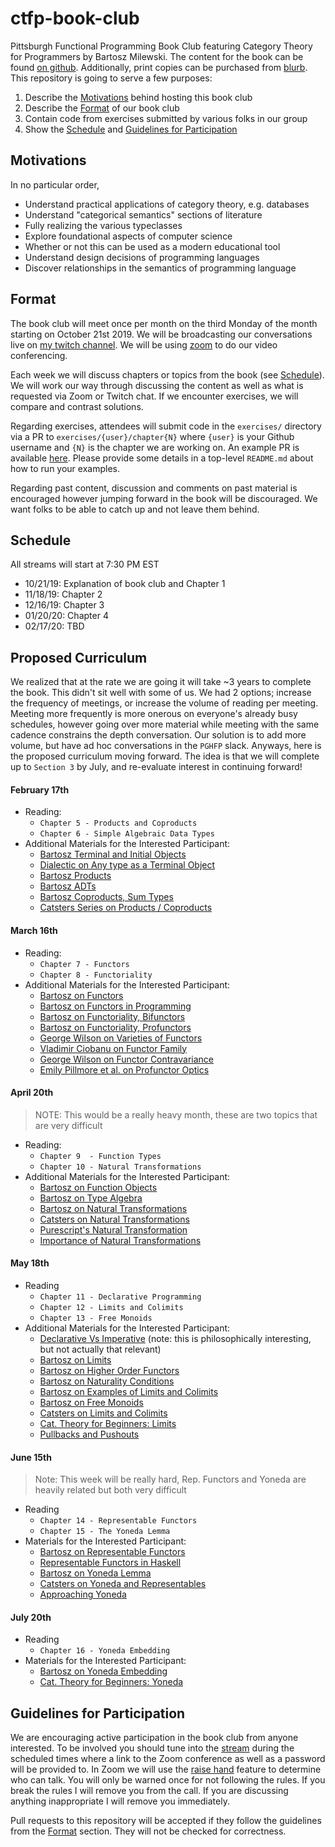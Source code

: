# ctfp-book-club

Pittsburgh Functional Programming Book Club featuring Category Theory for
Programmers by Bartosz Milewski. The content for the book can be found [on github][book].
Additionally, print copies can be purchased from [blurb][print book].
This repository is going to serve a few purposes:

1. Describe the [Motivations](#motivations) behind hosting this book club
2. Describe the [Format](#format) of our book club
3. Contain code from exercises submitted by various folks in our group
4. Show the [Schedule](#schedule) and [Guidelines for Participation](#guidelines-for-participation)

## Motivations

In no particular order,

- Understand practical applications of category theory, e.g. databases
- Understand "categorical semantics" sections of literature
- Fully realizing the various typeclasses
- Explore foundational aspects of computer science
- Whether or not this can be used as a modern educational tool
- Understand design decisions of programming languages
- Discover relationships in the semantics of programming language

## Format

The book club will meet once per month on the third Monday of the month
starting on October 21st 2019. We will be broadcasting our conversations live
on [my twitch channel][twitch]. We will be using [zoom][zoom] to do our video
conferencing.

Each week we will discuss chapters or topics from the book (see
[Schedule](#schedule)). We will work our way through discussing the content as
well as what is requested via Zoom or Twitch chat. If we encounter exercises,
we will compare and contrast solutions.

Regarding exercises, attendees will submit code in the `exercises/` directory
via a PR to `exercises/{user}/chapter{N}` where `{user}` is your Github
username and `{N}` is the chapter we are working on. An example PR is available
[here][pr1]. Please provide some details in a top-level `README.md` about how
to run your examples.

Regarding past content, discussion and comments on past material is encouraged
however jumping forward in the book will be discouraged. We want folks to be
able to catch up and not leave them behind.

## Schedule

All streams will start at 7:30 PM EST

- 10/21/19: Explanation of book club and Chapter 1
- 11/18/19: Chapter 2
- 12/16/19: Chapter 3
- 01/20/20: Chapter 4
- 02/17/20: TBD

## Proposed Curriculum

We realized that at the rate we are going it will take ~3 years to complete the book. This didn't sit well with some of us. We had 2 options; increase the frequency of meetings, or increase the volume of reading per meeting. Meeting more frequently is more onerous on everyone's already busy schedules, however going over more material while meeting with the same cadence constrains the depth conversation. Our solution is to add more volume, but have ad hoc conversations in the `PGHFP` slack. Anyways, here is the proposed curriculum moving forward. The idea is that we will complete up to `Section 3` by July, and re-evaluate interest in continuing forward!

#### February 17th
- Reading:
    - `Chapter 5 - Products and Coproducts`
    - `Chapter 6 - Simple Algebraic Data Types`
- Additional Materials for the Interested Participant:
    - [Bartosz Terminal and Initial Objects](https://www.youtube.com/watch?v=zer1aFgj4aU)
    - [Dialectic on Any type as a Terminal Object](https://alexknvl.com/posts/any-is-final-object.html)
    - [Bartosz Products](https://www.youtube.com/watch?v=Bsdl_NKbNnU)
    - [Bartosz ADTs](https://www.youtube.com/watch?v=w1WMykh7AxA)
    - [Bartosz Coproducts, Sum Types](https://www.youtube.com/watch?v=LkIRsNj9T-8)
    - [Catsters Series on Products / Coproducts](https://www.youtube.com/watch?v=upCSDIO9pjc)

#### March 16th
- Reading:
    - `Chapter 7 - Functors`
    - `Chapter 8 - Functoriality`
- Additional Materials for the Interested Participant:
    - [Bartosz on Functors](https://www.youtube.com/watch?v=FyoQjkwsy7o)
    - [Bartosz on Functors in Programming](https://www.youtube.com/watch?v=EO86S2EZssc)
    - [Bartosz on Functoriality, Bifunctors](https://www.youtube.com/watch?v=pUQ0mmbIdxs)
    - [Bartosz on Functoriality, Profunctors](https://www.youtube.com/watch?v=wtIKd8AhJOc)
    - [George Wilson on Varieties of Functors](https://www.youtube.com/watch?v=JUVMiRRq6wU)
    - [Vladimir Ciobanu on Functor Family](https://cvlad.info/profunctor/)
    - [George Wilson on Functor Contravariance](https://www.youtube.com/watch?v=IJ_bVVsQhvc)
    - [Emily Pillmore et al. on Profunctor Optics](https://arxiv.org/pdf/2001.07488.pdf)


#### April 20th
> NOTE: This would be a really heavy month, these are two topics
> that are very difficult
- Reading:
    - `Chapter 9  - Function Types`
    - `Chapter 10 - Natural Transformations`
- Additional Materials for the Interested Participant:
    - [Bartosz on Function Objects](https://www.youtube.com/watch?v=REqRzMI26Nw)
    - [Bartosz on Type Algebra](https://www.youtube.com/watch?v=REqRzMI26Nw)
    - [Bartosz on Natural Transformations](https://www.youtube.com/watch?v=2LJC-XD5Ffo)
    - [Catsters on Natural Transformations](https://www.youtube.com/watch?v=FZSUwqWjHCU)
    - [Purescript's Natural Transformation](https://pursuit.purescript.org/packages/purescript-prelude/3.1.0/docs/Data.NaturalTransformation)
    - [Importance of Natural Transformations](https://math.stackexchange.com/questions/1360849/on-the-importance-of-natural-transformations)


#### May 18th
- Reading
    - `Chapter 11 - Declarative Programming`
    - `Chapter 12 - Limits and Colimits`
    - `Chapter 13 - Free Monoids`
- Additional Materials for the Interested Participant:
    - [Declarative Vs Imperative](https://www.youtube.com/watch?v=3XTQSx1A3x8) (note: this is philosophically interesting, but not actually that relevant)
    - [Bartosz on Limits](https://www.youtube.com/watch?v=sx8FELiIPg8)
    - [Bartosz on Higher Order Functors](https://www.youtube.com/watch?v=sx8FELiIPg8)
    - [Bartosz on Naturality Conditions](https://www.youtube.com/watch?v=1AOHbF6Ex8E)
    - [Bartosz on Examples of Limits and Colimits](https://www.youtube.com/watch?v=TtvVHokhSoM)
    - [Bartosz on Free Monoids](https://www.youtube.com/watch?v=FbnN0uomy-A)
    - [Catsters on Limits and Colimits](https://www.youtube.com/watch?v=g47V6qxKQNU)
    - [Cat. Theory for Beginners: Limits](https://www.youtube.com/watch?v=iCnF67nnpek)
    - [Pullbacks and Pushouts](https://www.youtube.com/watch?v=XGysPJvCXOc)

#### June 15th
> Note: This week will be really hard, Rep. Functors
> and Yoneda are heavily related but both very difficult
- Reading
    - `Chapter 14 - Representable Functors`
    - `Chapter 15 - The Yoneda Lemma`
- Materials for the Interested Participant:
    - [Bartosz on Representable Functors](https://www.youtube.com/watch?v=KaBz45nZEZw)
    - [Representable Functors in Haskell](https://hackage.haskell.org/package/representable-functors-3.2.0.2/docs/Data-Functor-Representable.html)
    - [Bartosz on Yoneda Lemma](https://www.youtube.com/watch?v=BiWqNdtptDI)
    - [Catsters on Yoneda and Representables](https://www.youtube.com/watch?v=4QgjKUzyrhM)
    - [Approaching Yoneda](https://www.youtube.com/watch?v=TWFI4aN4h0Q)

#### July 20th
- Reading
    - `Chapter 16 - Yoneda Embedding`
- Materials for the Interested Participant:
    - [Bartosz on Yoneda Embedding](https://www.youtube.com/watch?v=p_ydgYm9-yg)
    - [Cat. Theory for Beginners: Yoneda](https://www.youtube.com/watch?v=h64yZs8ThtQ)


## Guidelines for Participation

We are encouraging active participation in the book club from anyone
interested. To be involved you should tune into the [stream][twitch] during the
scheduled times where a link to the Zoom conference as well as a password will
be provided to. In Zoom we will use the [raise hand][raise hand] feature to
determine who can talk. You will only be warned once for not following the
rules. If you break the rules I will remove you from the call. If you are
discussing anything inappropriate I will remove you immediately.

Pull requests to this repository will be accepted if they follow the
guidelines from the [Format](#format) section. They will not be checked for
correctness.

<!-- Useful links below -->
[book]: https://github.com/hmemcpy/milewski-ctfp-pdf
[print book]: https://www.blurb.com/b/9621951-category-theory-for-programmers-new-edition-hardco
[twitch]: https://www.twitch.tv/chiroptical
[zoom]: https://zoom.us/
[pr1]: https://github.com/barrymoo/ctfp-book-club/pull/1
[raise hand]: https://support.zoom.us/hc/en-us/articles/205566129-Raise-Hand-In-Webinar
